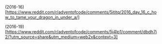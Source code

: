 (2016-16)[https://www.reddit.com/r/adventofcode/comments/5ititq/2016_day_16_c_how_to_tame_your_dragon_in_under_a/]

(2016-19)[https://www.reddit.com/r/adventofcode/comments/5j4lp1/comment/dbdh7i2/?utm_source=share&utm_medium=web2x&context=3]